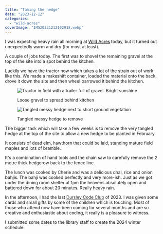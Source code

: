 ```yaml
---
title: "Taming the hedge"
date: "2023-12-12"
categories: 
  - "wild-acres"
coverImage: "IMG20231212102918.webp"
---
```


I was expecting heavy rain all morning at [Wild Acres](https://wildacres.org.uk/) today, but it turned out unexpectedly warm and dry (for most at least).

A couple of jobs today. The first was to shovel the remaining gravel at the top of the site into a spot behind the kitchen.

Luckily we have the tractor now which takes a lot of the strain out of work like this. We made a makeshift container, loaded the material onto the back, drove it down the site and then wheel barrowed it behind the kitchen.

<figure>

![Tractor in field with a trailer full of gravel. Bright sunshine](images/IMG20231212103019-1024x624.webp)

<figcaption>

Loose gravel to spread behind kitchen

</figcaption>

</figure>

<figure>

![Tangled messy hedge next to short ground vegetation](images/IMG20231212114626-1024x768.webp)

<figcaption>

Tangled messy hedge to remove

</figcaption>

</figure>

The bigger task which will take a few weeks is to remove the very tangled hedge at the top of the site to allow a new hedge to be planted in February.

It consists of dead elm, hawthorn that could be laid, standing mature field maples and lots of bramble.

It's a combination of hand tools and the chain saw to carefully remove the 2 metre thick hedgerow back to the fence line.

The lunch was cooked by Cherie and was a delicious dhal, rice and onion bahjis. The bahji was cooked perfectly and very more-ish. Just as we got under the dining room shelter at 1pm the heavens absolutely open and battered down for about 20 minutes. Really heavy rain.

In the afternoon, I had the last [Dursley Code Club](https://www.facebook.com/dursleycodeclub) of 2023. I was given some cards and small gifts by some of the children which is touching. Most of those who attend now have been coming for several months and are so creative and enthusiastic about coding, it really is a pleasure to witness.

I submitted some dates to the library staff to create the 2024 winter schedule.
